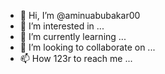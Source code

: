 - 👋 Hi, I’m @aminuabubakar00
- 👀 I’m interested in ...
- 🌱 I’m currently learning ...
- 💞️ I’m looking to collaborate on ...
- 📫 How 123r to reach me ... 

<!---
aminuabubakar00/aminuabubakar00 is a ✨ special ✨ repository because its `README.md` (this file) appears on your GitHub profile.
You can click the Preview link to take a look at your changes.
--->
